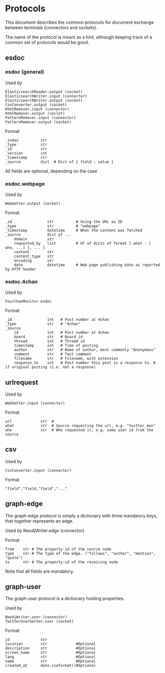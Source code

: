 # Protocols

This document describes the common protocols for document exchange between terminals (connectors and sockets).

The name of the protocol is meant as a hint, although keeping track of a common set of protocols would be good.

## esdoc

### esdoc (general)

Used by

    ElasticsearchReader.output (socket)
    ElasticsearchWriter.input (connector)
    ElasticsearchWriter.output (socket)
    CsvConverter.output (socket)
    HtmlRemover.input (connector)
    HtmlRemover.output (soclet)
    PatternRemover.input (connector)
    PatternRemover.output (socket)

Format

    _index          str
    _type           str
    _id             str
    _version        int
    _timestamp      str
    _source         dict  # Dict of { field : value }


All fields are optional, depending on the case

### esdoc.webpage

Used by

    WebGetter.output (socket)
    
Format

    _id                str          # Using the URL as ID
    _type              str          # "webpage"
    _timestamp         datetime     # When the content was fetched
    _source            dict of ...
        domain         str
        requested_by   list         # Of of dicts of format [ what : [ who, ...] }, ... ]
        content        str
        content_type   str
        encoding       str
        date           datetime     # Web page publishing date as reported by HTTP header

### esdoc.4chan

Used by

    FourChanMonitor.esdoc

Format

    _id                int   # Post number at 4chan
    _type              str   # "4chan"
    _source
        id             int   # Post number at 4chan
        board          str   # Board id
        thread         int   # Thread id
        timestamp      int   # Time of posting
        author         str   # Name of author, most commonly "Anonymous"
        comment        str   # Text comment
        filename       str   # Filename, with extension
        response_to    int   # Post number this post is a response to. 0 if original posting (i.e. not a response)


## urlrequest

Used by

    WebGetter.input (connector)

Format

    url             str  #
    what            str  # Source requesting the url, e.g. "twitter_mon"
    who             str  # Who requested it, e.g. some user id from the source

## csv

Used by

    CsvConverter.input (connector)

Format

```csv
"field","field,"field","..."
```


## graph-edge
The graph-edge protocol is simply a dictionary with three mandatory keys,
that together represents an edge.

Used by
    Neo4jWriter.edge (connector)

Format

    from    str # The property-id of the source node
    type    str # The type of the edge. ("follows", "author", "mention", "quote")
    to      str # The property-id of the receiving node

Note that all fields are mandatory.

## graph-user

The graph-user protocol is a dictionary holding properties.

Used by
    
    Neo4jWriter.user (connector)
    TwitterUserGetter.user (socket)

Format
    
    id              str              
    location        str             #Optional
    description     str             #Optional
    screen_name     str             #Optional
    lang            str             #Optional
    name            str             #Optional
    created_at      date.isoformat()#Optional
    